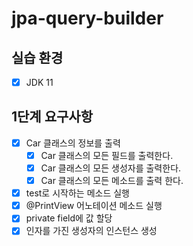 # jpa-query-builder


## 실습 환경

- [x] JDK 11

## 1단계 요구사항

- [x] Car 클래스의 정보를 출력
  - [x] Car 클래스의 모든 필드를 출력한다.
  - [x] Car 클래스의 모든 생성자를 출력한다.
  - [x] Car 클래스의 모든 메소드를 출력 한다.

- [x] test로 시작하는 메소드 실행
- [x] @PrintView 어노테이션 메소드 실행
- [x] private field에 값 할당
- [x] 인자를 가진 생성자의 인스턴스 생성